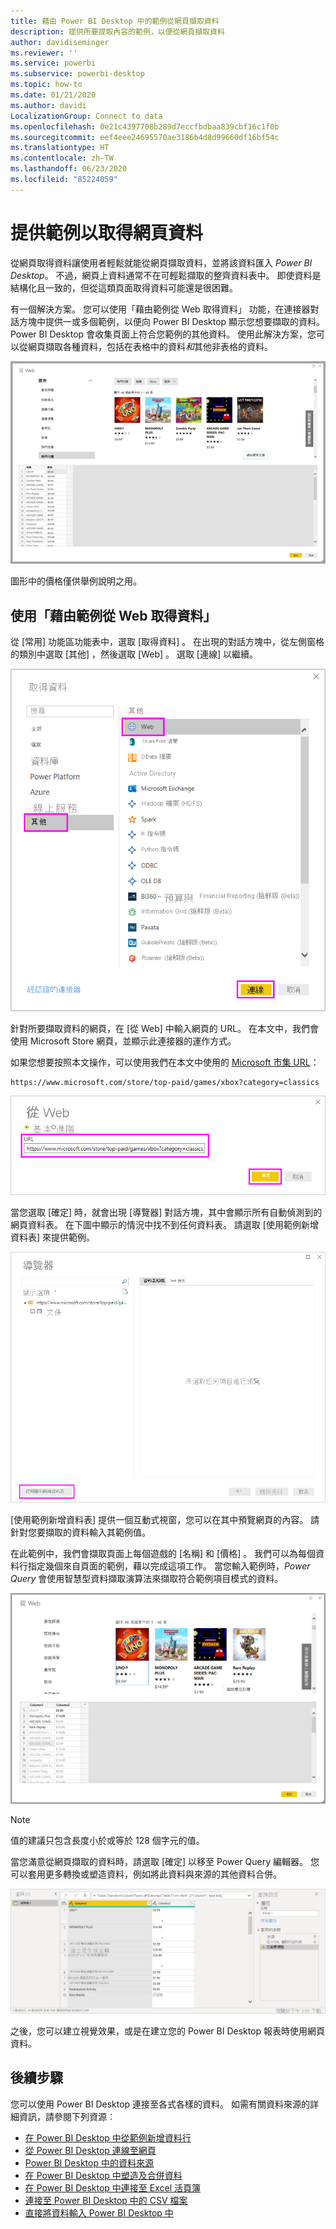 ```yaml
---
title: 藉由 Power BI Desktop 中的範例從網頁擷取資料
description: 提供所要提取內容的範例，以便從網頁擷取資料
author: davidiseminger
ms.reviewer: ''
ms.service: powerbi
ms.subservice: powerbi-desktop
ms.topic: how-to
ms.date: 01/21/2020
ms.author: davidi
LocalizationGroup: Connect to data
ms.openlocfilehash: 0e21c4397708b289d7eccfbdbaa839cbf16c1f0b
ms.sourcegitcommit: eef4eee24695570ae3186b4d8d99660df16bf54c
ms.translationtype: HT
ms.contentlocale: zh-TW
ms.lasthandoff: 06/23/2020
ms.locfileid: "85224059"
---
```

# <a name="get-webpage-data-by-providing-examples"></a>提供範例以取得網頁資料

從網頁取得資料讓使用者輕鬆就能從網頁擷取資料，並將該資料匯入 *Power BI Desktop*。 不過，網頁上資料通常不在可輕鬆擷取的整齊資料表中。 即使資料是結構化且一致的，但從這類頁面取得資料可能還是很困難。

有一個解決方案。 您可以使用「藉由範例從 Web 取得資料」  功能，在連接器對話方塊中提供一或多個範例，以便向 Power BI Desktop 顯示您想要擷取的資料。 Power BI Desktop 會收集頁面上符合您範例的其他資料。 使用此解決方案，您可以從網頁擷取各種資料，包括在表格中的資料*和*其他非表格的資料。

![藉由範例從 Web 取得資料](media/desktop-connect-to-web-by-example/web-by-example_01.png)

圖形中的價格僅供舉例說明之用。

## <a name="using-get-data-from-web-by-example"></a>使用「藉由範例從 Web 取得資料」

從 [常用]  功能區功能表中，選取 [取得資料]  。 在出現的對話方塊中，從左側窗格的類別中選取 [其他]  ，然後選取 [Web]  。 選取 [連線]  以繼續。

![從 [取得資料] 選取 [Web]](media/desktop-connect-to-web-by-example/web-by-example_03.png)

針對所要擷取資料的網頁，在 [從 Web]  中輸入網頁的 URL。 在本文中，我們會使用 Microsoft Store 網頁，並顯示此連接器的運作方式。

如果您想要按照本文操作，可以使用我們在本文中使用的 [Microsoft 市集 URL](https://www.microsoft.com/store/top-paid/games/xbox?category=classics)：

    https://www.microsoft.com/store/top-paid/games/xbox?category=classics

![Web 對話方塊](media/desktop-connect-to-web-by-example/web-by-example_04.png)

當您選取 [確定]  時，就會出現 [導覽器]  對話方塊，其中會顯示所有自動偵測到的網頁資料表。 在下圖中顯示的情況中找不到任何資料表。 請選取 [使用範例新增資料表]  來提供範例。

![[導覽器] 視窗](media/desktop-connect-to-web-by-example/web-by-example_05.png)

[使用範例新增資料表]  提供一個互動式視窗，您可以在其中預覽網頁的內容。 請針對您要擷取的資料輸入其範例值。

在此範例中，我們會擷取頁面上每個遊戲的 [名稱]  和 [價格]  。 我們可以為每個資料行指定幾個來自頁面的範例，藉以完成這項工作。 當您輸入範例時，*Power Query* 會使用智慧型資料擷取演算法來擷取符合範例項目模式的資料。

![範例資料](media/desktop-connect-to-web-by-example/web-by-example_06.png)

> [!NOTE]
> 值的建議只包含長度小於或等於 128 個字元的值。

當您滿意從網頁擷取的資料時，請選取 [確定]  以移至 Power Query 編輯器。 您可以套用更多轉換或塑造資料，例如將此資料與來源的其他資料合併。

![範例資料](media/desktop-connect-to-web-by-example/web-by-example_07.png)

之後，您可以建立視覺效果，或是在建立您的 Power BI Desktop 報表時使用網頁資料。

## <a name="next-steps"></a>後續步驟

您可以使用 Power BI Desktop 連接至各式各樣的資料。 如需有關資料來源的詳細資訊，請參閱下列資源︰

* [在 Power BI Desktop 中從範例新增資料行](../create-reports/desktop-add-column-from-example.md)
* [從 Power BI Desktop 連線至網頁](desktop-connect-to-web.md)
* [Power BI Desktop 中的資料來源](desktop-data-sources.md)
* [在 Power BI Desktop 中塑造及合併資料](desktop-shape-and-combine-data.md)
* [在 Power BI Desktop 中連接至 Excel 活頁簿](desktop-connect-excel.md)
* [連接至 Power BI Desktop 中的 CSV 檔案](desktop-connect-csv.md)
* [直接將資料輸入 Power BI Desktop 中](desktop-enter-data-directly-into-desktop.md)
